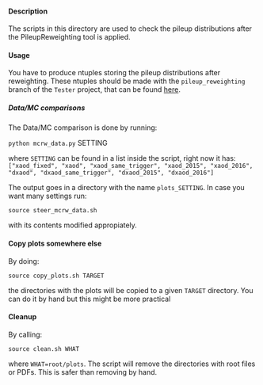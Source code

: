 #### Description

The scripts in this directory are used to check the pileup distributions after
the PileupReweighting tool is applied.

#### Usage

You have to produce ntuples storing the pileup distributions after reweighting.
These ntuples should be made with the `pileup_reweighting` branch of the `Tester`
project, that can be found [here](https://:@gitlab.cern.ch:8443/RootCore_Pkgs/Tester.git).

##### Data/MC comparisons

The Data/MC comparison is done by running:    

`python mcrw_data.py` SETTING

where `SETTING` can be found in a list inside the script, right now it has:    
`["xaod_fixed", "xaod", "xaod_same_trigger", "xaod_2015", "xaod_2016", "dxaod", "dxaod_same_trigger", "dxaod_2015", "dxaod_2016"]`

The output goes in a directory with the name `plots_SETTING`. In case you want many settings run:

`source steer_mcrw_data.sh`

with its contents modified appropiately.

#### Copy plots somewhere else

By doing:

`source copy_plots.sh TARGET`

the directories with the plots will be copied to a given `TARGET` directory. You can do it by 
hand but this might be more practical

#### Cleanup

By calling:

`source clean.sh WHAT`

where `WHAT=root/plots`. The script will remove the directories with root files or PDFs. This is
safer than removing by hand.
